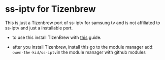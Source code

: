 <h1>ss-iptv for Tizenbrew</h1>
<p>
  This is just a Tizenbrew port of ss-iptv for samsung tv and is not affiliated to ss-iptv and just a installable port.
</p>
<ul>
  <li>
    <p>to use this install TizenBrew with <a href="https://github.com/reisxd/TizenBrew/blob/main/docs/README.md">this</a> guide.</p>
  </li>
  <li>
    <p>after you install Tizenbrew, install this go to the module manager add:<br><code>owen-the-kid/ss-iptv</code>in the module manager with github modules</p>
</ul>
